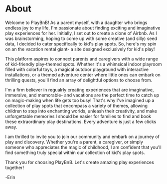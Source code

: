 # About

Welcome to PlayBnB! As a parent myself, with a daughter who brings endless joy to my life, I'm passionate about finding exciting and imaginative play experiences for her. Initially, I set out to create a clone of Airbnb. As I was brainstorming, hoping to come up with some creative (and silly) seed data, I decided to cater specifically to kid's play spots. So, here's my spin on an the vacation rental giant- a site designed exclusively for kid's play!

This platform aspires to connect parents and caregivers with a wide range of kid-friendly play-themed spots. Whether it's a whimsical indoor playroom filled with colorful toys, a magical outdoor playground with interactive installations, or a themed adventure center where little ones can embark on thrilling quests, you'll find an array of delightful options to choose from. 

I'm a firm believer in regualrly creating experiences that are imaginative, immersive, and memorable- and vacations are the perfect time to catch up on magic-making when life gets too busy! That's why I've imagined up a collection of play spots that encompass a variety of themes, allowing children to step into enchanting worlds, unleash their creativity, and make unforgettable memories.I should be easier for families to find and book these extraordinary play destinations. Every adventure is just a few clicks away.

I am thrilled to invite you to join our community and embark on a journey of play and discovery. Whether you're a parent, a caregiver, or simply someone who appreciates the magic of childhood, I am confident that you'll find something truly special within our collection of kid's play spots.

Thank you for choosing PlayBnB. Let's create amazing play experiences together!

-Erin
